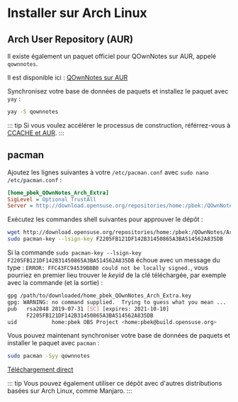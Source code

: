 # Installer sur Arch Linux

## Arch User Repository (AUR)

Il existe également un paquet officiel pour QOwnNotes sur AUR, appelé `qownnotes`.

Il est disponible ici : [QOwnNotes sur AUR](https://aur.archlinux.org/packages/qownnotes)

Synchronisez votre base de données de paquets et installez le paquet avec `yay` :

```bash
yay -S qownnotes
```

::: tip
Si vous voulez accélérer le processus de construction, référrez-vous à [CCACHE et AUR](https://www.reddit.com/r/archlinux/comments/6vez44/a_small_tip_if_you_compile_from_aur/).
:::

## pacman

Ajoutez les lignes suivantes à votre `/etc/pacman.conf` avec `sudo nano /etc/pacman.conf` :

```ini
[home_pbek_QOwnNotes_Arch_Extra]
SigLevel = Optional TrustAll
Server = http://download.opensuse.org/repositories/home:/pbek:/QOwnNotes/Arch_Extra/$arch
```

Exécutez les commandes shell suivantes pour approuver le dépôt :

```bash
wget http://download.opensuse.org/repositories/home:/pbek:/QOwnNotes/Arch_Extra/x86_64/home_pbek_QOwnNotes_Arch_Extra.key -O - | sudo pacman-key --add -
sudo pacman-key --lsign-key F2205FB121DF142B31450865A3BA514562A835DB
```

Si la commande `sudo pacman-key --lsign-key F2205FB121DF142B31450865A3BA514562A835DB` échoue avec un message du type : `ERROR: FFC43FC94539B8B0 could not be locally signed.`, vous pourriez en premier lieu trouver le _keyid_ de la clé téléchargée, par exemple avec la commande (et la sortie) :

```bash
gpg /path/to/downloaded/home_pbek_QOwnNotes_Arch_Extra.key
gpg: WARNING: no command supplied.  Trying to guess what you mean ...
pub   rsa2048 2019-07-31 [SC] [expires: 2021-10-10]
      F2205FB121DF142B31450865A3BA514562A835DB
uid           home:pbek OBS Project <home:pbek@build.opensuse.org>
```

Vous pouvez maintenant synchroniser votre base de données de paquets et installer le paquet avec `pacman` :

```bash
sudo pacman -Syy qownnotes
```

[Téléchargement direct](https://download.opensuse.org/repositories/home:/pbek:/QOwnNotes/Arch_Extra)

::: tip
Vous pouvez également utiliser ce dépôt avec d'autres distributions basées sur Arch Linux, comme Manjaro.
:::
